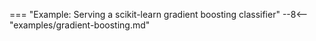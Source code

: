 === "Example: Serving a scikit-learn gradient boosting classifier"
    --8<-- "examples/gradient-boosting.md"

